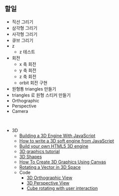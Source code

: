 ## 할일

- 직선 그리기
- 삼각형 그리기
- 사각형 그리기
- 큐브 그리기
- z
  - z 테스트
- 회전
  - x 축 회전
  - y 축 회전
  - z 축 회전 
  - orbit 회전 구현
- 원형통 triangles  만들기
- triangles 로 원형 스티커 만들기
- Orthographic
- Perspective
- Camera

<br>

- 3D
  - [Building a 3D Engine With JavaScript](https://www.sitepoint.com/building-3d-engine-javascript/)
  - [How to write a 3D soft engine from JavaScript](https://www.davrous.com/2013/06/13/tutorial-series-learning-how-to-write-a-3d-soft-engine-from-scratch-in-c-typescript-or-javascript/)
  - [Build your own HTML5 3D engine](http://www.creativebloq.com/3d/build-your-own-html5-3d-engine-7112935)
  - [3D graphics tutorial](http://petercollingridge.appspot.com/3D-tutorial/)
  - [3D Shapes](https://www.khanacademy.org/computing/computer-programming/programming-games-visualizations/programming-3d-shapes/a/what-are-3d-shapes)
  - [How To Create 3D Graphics Using Canvas](https://msdn.microsoft.com/en-us/library/hh535759(v=vs.85).aspx)
  - [Rotating a Vector in 3D Space](http://stackoverflow.com/questions/14607640/rotating-a-vector-in-3d-space)
  - Code
    - [3D Orthographic View](http://codepen.io/SitePoint/pen/obapXL)
    - [3D Perspective View](http://codepen.io/SitePoint/pen/VeEyvm)
    - [Cube rotating with user interaction](https://www.khanacademy.org/computer-programming/cube-rotating-with-user-interaction/5953495622746112)